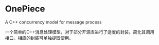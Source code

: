 OnePiece
========

A C++ concurrency model  for message process

一个简单的C++消息处理模型，对于部分开源库进行了适度的封装，简化其调用接口。相应的封装可单独提取使用。
